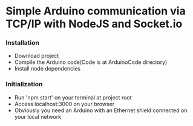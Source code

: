# Simple Arduino communication via TCP/IP with NodeJS and Socket.io

### Installation
  - Download project
  - Compile the Arduino code(Code is at ArduinoCode directory)
  - Install node dependencies
  
### Initialization
  - Run 'npm start' on your terminal at project root
  - Access localhost:3000 on your browser
  - Obviously you need an Arduino with an Ethernet shield connected on your local network
